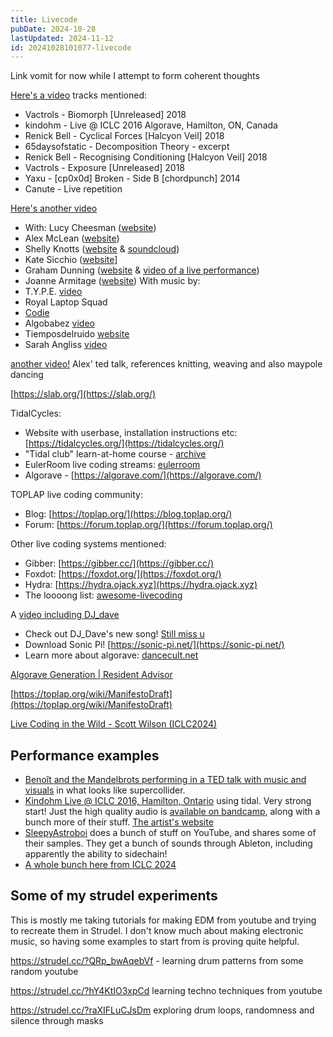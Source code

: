 ```yaml
---
title: Livecode
pubDate: 2024-10-28
lastUpdated: 2024-11-12
id: 20241028101077-livecode
---
```


Link vomit for now while I attempt to form coherent thoughts

[Here's a video](https://www.youtube.com/watch?v=S2EZqikCIfY) tracks mentioned:

- Vactrols - Biomorph [Unreleased] 2018
- kindohm - Live @ ICLC 2016 Algorave, Hamilton, ON, Canada
- Renick Bell - Cyclical Forces [Halcyon Veil] 2018
- 65daysofstatic - Decomposition Theory - excerpt
- Renick Bell - Recognising Conditioning [Halcyon Veil] 2018
- Vactrols - Exposure [Unreleased] 2018
- Yaxu - [cp0x0d] Broken - Side B [chordpunch] 2014
- Canute - Live repetition

 [Here's another video](https://www.youtube.com/watch?v=uA4SDytz8Aw)

- With: Lucy Cheesman ([website](https://heavy-lifting.org/))
- Alex McLean ([website](https://yaxu.org/))
- Shelly Knotts ([website](https://shellyknotts.wordpress.com/about/) & [soundcloud](https://soundcloud.com/shelly-knotts))
- Kate Sicchio ([website](https://www.sicchio.com/)]
- Graham Dunning ([website](https://grahamdunning.com/about/) & [video of a live performance](https://www.youtube.com/watch?v=QSKb-w8dnlw))
- Joanne Armitage ([website](https://joannnne.github.io/))
With music by:
- T.Y.P.E. [video](https://www.youtube.com/watch?v=496NVIHprOg)
- Royal Laptop Squad
- [Codie](https://codie.live/)
- Algobabez [video](https://www.youtube.com/watch?v=2GTN8ELL75g)
- Tiemposdelruido [website](https://alexandracardenas.com/)
- Sarah Angliss [video](https://www.youtube.com/watch?v=lDR1yyg1JW8)

[another video!](https://www.youtube.com/watch?v=nAGjTYa95HM) Alex' ted talk, references knitting, weaving and also maypole dancing

[https://slab.org/](https://slab.org/)

TidalCycles:

- Website with userbase, installation instructions etc: [https://tidalcycles.org/](https://tidalcycles.org/)
- "Tidal club" learn-at-home course - [archive](https://club.tidalcycles.org/c/course/14?ascending=true&order=created)
- EulerRoom live coding streams: [eulerroom](https://www.youtube.com/eulerroom)
- Algorave - [https://algorave.com/](https://algorave.com/)

TOPLAP live coding community:

- Blog: [https://toplap.org/](https://blog.toplap.org/)
- Forum: [https://forum.toplap.org/](https://forum.toplap.org/)

Other live coding systems mentioned:

- Gibber: [https://gibber.cc/](https://gibber.cc/)
- Foxdot: [https://foxdot.org/](https://foxdot.org/)
- Hydra: [https://hydra.ojack.xyz](https://hydra.ojack.xyz)
- The loooong list: [awesome-livecoding](https://github.com/toplap/awesome-livecoding)

A [video including DJ_dave](https://www.youtube.com/watch?v=vuSZQnkOB_Y)

- Check out DJ_Dave's new song! [Still miss u](https://ffm.to/stillmissu)
- Download Sonic Pi! [https://sonic-pi.net/](https://sonic-pi.net/)
- Learn more about algorave: [dancecult.net](https://dj.dancecult.net)

[Algorave Generation | Resident Advisor](https://www.youtube.com/watch?v=S2EZqikCIfY)

[https://toplap.org/wiki/ManifestoDraft](https://toplap.org/wiki/ManifestoDraft)

[Live Coding in the Wild - Scott Wilson (ICLC2024)](https://www.youtube.com/watch?v=Cf5ncfdBlmw)

## Performance examples

- [Benoît and the Mandelbrots performing in a TED talk with music and visuals](https://www.youtube.com/watch?v=Ix2b_qFYfAA) in what looks like supercollider.
- [Kindohm Live @ ICLC 2016, Hamilton, Ontario](https://www.youtube.com/watch?v=smQOiFt8e4Q) using tidal. Very strong start! Just the high quality audio is [available on bandcamp](https://kindohm.bandcamp.com/album/live-iclc-2016), along with a bunch more of their stuff. [The artist's website](https://www.kindohm.com)
- [SleepyAstroboi](https://www.youtube.com/watch?v=WK-34HPg4oY) does a bunch of stuff on YouTube, and shares some of their samples. They get a bunch of sounds through Ableton, including apparently the ability to sidechain!
- [A whole bunch here from ICLC 2024](https://www.youtube.com/@NYUSH_IMA/videos)

## Some of my strudel experiments

This is mostly me taking tutorials for making EDM from youtube and trying to recreate them in Strudel. I don't know much about making electronic music, so having some examples to start from is proving quite helpful.

<https://strudel.cc/?QRp_bwAqebVf> - learning drum patterns from some random youtube

<https://strudel.cc/?hY4KtIO3xpCd> learning techno techniques from youtube

<https://strudel.cc/?raXIFLuCJsDm> exploring drum loops, randomness and silence through masks
